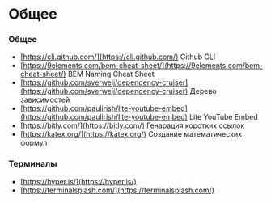 # Общее

###  Общее
- [https://cli.github.com/](https://cli.github.com/) Github CLI
- [https://9elements.com/bem-cheat-sheet/](https://9elements.com/bem-cheat-sheet/) BEM Naming Cheat Sheet
- [https://github.com/sverweij/dependency-cruiser](https://github.com/sverweij/dependency-cruiser) Дерево зависимостей
- [https://github.com/paulirish/lite-youtube-embed](https://github.com/paulirish/lite-youtube-embed) Lite YouTube Embed
- [https://bitly.com/](https://bitly.com/) Генарация коротких ссылок
- [https://katex.org/](https://katex.org/) Создание математических формул

### Терминалы
- [https://hyper.is/](https://hyper.is/)
- [https://terminalsplash.com/](https://terminalsplash.com/)
